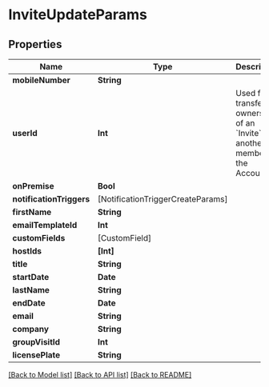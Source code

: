 # InviteUpdateParams

## Properties
Name | Type | Description | Notes
------------ | ------------- | ------------- | -------------
**mobileNumber** | **String** |  | [optional] 
**userId** | **Int** | Used for transfering ownership of an &#x60;Invite&#x60; to another member of the Account | [optional] 
**onPremise** | **Bool** |  | [optional] 
**notificationTriggers** | [NotificationTriggerCreateParams] |  | [optional] 
**firstName** | **String** |  | [optional] 
**emailTemplateId** | **Int** |  | [optional] 
**customFields** | [CustomField] |  | [optional] 
**hostIds** | **[Int]** |  | [optional] 
**title** | **String** |  | [optional] 
**startDate** | **Date** |  | [optional] 
**lastName** | **String** |  | [optional] 
**endDate** | **Date** |  | [optional] 
**email** | **String** |  | [optional] 
**company** | **String** |  | [optional] 
**groupVisitId** | **Int** |  | [optional] 
**licensePlate** | **String** |  | [optional] 

[[Back to Model list]](../README.md#documentation-for-models) [[Back to API list]](../README.md#documentation-for-api-endpoints) [[Back to README]](../README.md)


